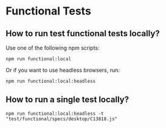 # Functional Tests

## How to run test functional tests locally?

Use one of the following npm scripts:

`npm run functional:local`

Or if you want to use headless browsers, run:

`npm run functional:local:headless`

## How to run a single test locally?

`npm run functional:local:headless -t "test/functional/specs/desktop/C13818.js"`
